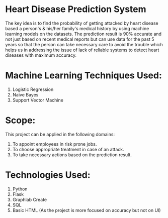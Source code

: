 # Heart Disease Prediction System
The key idea is to find the probability of getting attacked by heart disease based a person's & his/her family's medical history by using machine learning models on the datasets. The prediction result is 90% accurate and not just based on recent medical reports but can use data for the past 5 years so that the person can take necessary care to avoid the trouble which helps us in addressing the issue of lack of reliable systems to detect heart diseases with maximum accuracy.

# Machine Learning Techniques Used:
1. Logistic Regression
2. Naive Bayes
3. Support Vector Machine

# Scope:
This project can be applied in the following domains:
1. To appoint employees in risk prone jobs.
2. To choose appropriate treatment in case of an attack.
3. To take necessary actions based on the prediction result.

# Technologies Used:
1. Python
2. Flask
3. Graphlab Create
4. SQL
5. Basic HTML (As the project is more focused on accuracy but not on UI)
